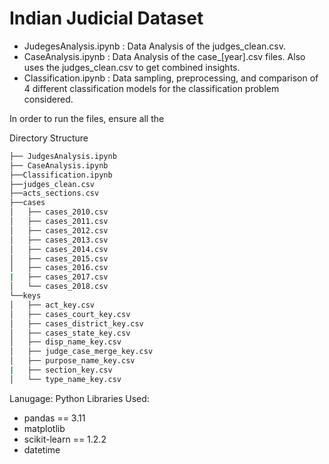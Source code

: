 # Indian Judicial Dataset

- JudegesAnalysis.ipynb : Data Analysis of the judges_clean.csv.
- CaseAnalysis.ipynb : Data Analysis of the case_[year].csv files. Also uses the judges_clean.csv to get combined insights.
- Classification.ipynb : Data sampling, preprocessing, and comparison of 4 different classification models for the classification problem considered.

In order to run the files, ensure all the


Directory Structure
```bash
├── JudgesAnalysis.ipynb
├── CaseAnalysis.ipynb
├──Classification.ipynb
├──judges_clean.csv
├──acts_sections.csv
├──cases
│   ├── cases_2010.csv
│   ├── cases_2011.csv
│   ├── cases_2012.csv
│   ├── cases_2013.csv
│   ├── cases_2014.csv
│   ├── cases_2015.csv
│   ├── cases_2016.csv
|   ├── cases_2017.csv
│   └── cases_2018.csv
└──keys
│   ├── act_key.csv
│   ├── cases_court_key.csv
│   ├── cases_district_key.csv
│   ├── cases_state_key.csv
│   ├── disp_name_key.csv
│   ├── judge_case_merge_key.csv
│   ├── purpose_name_key.csv
|   ├── section_key.csv
│   └── type_name_key.csv
```


Lanugage: Python
Libraries Used:
- pandas == 3.11
- matplotlib
- scikit-learn == 1.2.2
- datetime
